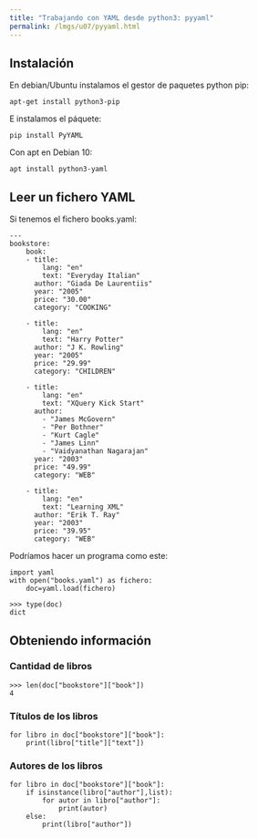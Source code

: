```yaml
---
title: "Trabajando con YAML desde python3: pyyaml"
permalink: /lmgs/u07/pyyaml.html
---
```


## Instalación

En debian/Ubuntu instalamos el gestor de paquetes python pip:

	apt-get install python3-pip

E instalamos el páquete:

	pip install PyYAML

Con apt en Debian 10:

	apt install python3-yaml

## Leer un fichero YAML

Si tenemos el fichero books.yaml:

```
---
bookstore:
	book: 
	- title: 
		lang: "en"
		text: "Everyday Italian"
	  author: "Giada De Laurentiis"
	  year: "2005"
	  price: "30.00"
	  category: "COOKING"
    
	- title: 
		lang: "en"
		text: "Harry Potter"
	  author: "J K. Rowling"
	  year: "2005"
	  price: "29.99"
	  category: "CHILDREN"
    
	- title: 
		lang: "en"
		text: "XQuery Kick Start"
	  author: 
		- "James McGovern"
		- "Per Bothner"
		- "Kurt Cagle"
		- "James Linn"
		- "Vaidyanathan Nagarajan"
	  year: "2003"
	  price: "49.99"
	  category: "WEB"
    
	- title: 
		lang: "en"
		text: "Learning XML"
	  author: "Erik T. Ray"
	  year: "2003"
	  price: "39.95"
	  category: "WEB"
```

Podríamos hacer un programa como este:

	import yaml   
	with open("books.yaml") as fichero:
		doc=yaml.load(fichero)

	>>> type(doc)
	dict

## Obteniendo información

### Cantidad de libros

	>>> len(doc["bookstore"]["book"])
	4

### Títulos de los libros

	for libro in doc["bookstore"]["book"]:
   		print(libro["title"]["text"])

### Autores de los libros

	for libro in doc["bookstore"]["book"]:
        if isinstance(libro["author"],list):
            for autor in libro["author"]:
                print(autor)
        else:
            print(libro["author"])
